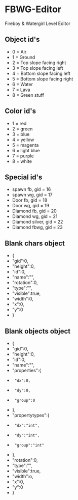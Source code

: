 # FBWG-Editor
Fireboy &amp; Watergirl Level Editor

## Object id's 
* 0 = Air
* 1 = Ground
* 2 = Top slope facing right
* 3 = Top slope facing left
* 4 = Bottom slope facing left
* 5 = Bottom slope facing right
* 6 = Water
* 7 = Lava
* 8 = Green stuff

## Color id's
* 1 = red
* 2 = green
* 3 = blue
* 4 = yellow 
* 5 = magenta
* 6 = light blue
* 7 = purple
* 8 = white

## Special id's
* spawn fb, gid = 16
* spawn wg, gid = 17
* Door fb, gid = 18
* Door wg, gid = 19
* Diamond fb, gid = 20
* Diamond wg, gid = 21
* Diamond silver, gid = 22
* Diamond fbwg, gid = 23

## Blank chars object
* {
*    "gid":0,
*    "height":0,
*    "id":0,
*    "name":"",
*    "rotation":0,
*    "type":"",
*    "visible":true,
*    "width":0,
*    "x":0,
*    "y":0
* }

## Blank objects object
* {
*    "gid":0,
*    "height":0,
*    "id":0,
*    "name":"",
*    "properties":{
*      "dx":0,
*      "dy":0,
*      "group":0
*    },
*    "propertytypes":{
*      "dx":"int",
*      "dy":"int",
*      "group":"int"
*    },
*    "rotation":0,
*    "type":"",
*    "visible":true,
*    "width":o,
*    "x":0,
*    "y":0
* }
